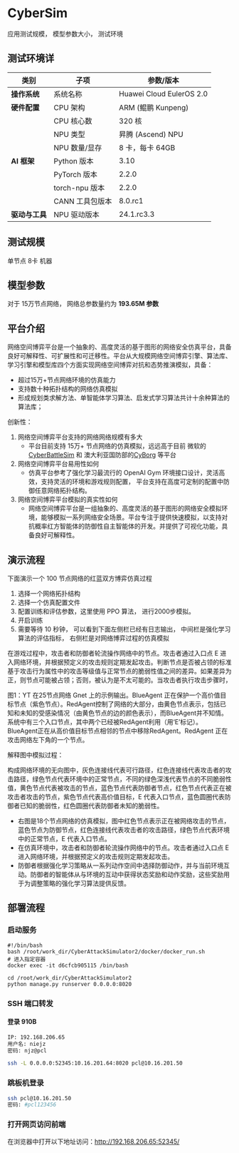 # CyberSim

应用测试规模， 模型参数大小， 测试环境

## **测试环境详**

| **类别**       | **子项**        | **参数/版本**            |
| -------------- | --------------- | ------------------------ |
| **操作系统**   | 系统名称        | Huawei Cloud EulerOS 2.0 |
| **硬件配置**   | CPU 架构        | ARM (鲲鹏 Kunpeng)       |
|                | CPU 核心数      | 320 核                   |
|                | NPU 类型        | 昇腾 (Ascend) NPU        |
|                | NPU 数量/显存   | 8 卡，每卡 64GB          |
| **AI 框架**    | Python 版本     | 3.10                     |
|                | PyTorch 版本    | 2.2.0                    |
|                | torch-npu 版本  | 2.2.0                    |
|                | CANN 工具包版本 | 8.0.rc1                  |
| **驱动与工具** | NPU 驱动版本    | 24.1.rc3.3               |

## 测试规模

单节点 8卡 机器

## 模型参数

对于 15万节点网络， 网络总参数量约为 **193.65M 参数**

## 平台介绍

网络空间博弈平台是一个抽象的、高度灵活的基于图形的网络安全仿真平台，具备良好可解释性、可扩展性和可迁移性。平台从大规模网络空间博弈引擎、算法库、学习引擎和模型库四个方面实现网络空间博弈对抗和态势推演模拟，具备：

- 超过15万+节点网络环境的仿真能力
- 支持数十种拓扑结构的网络仿真模拟
- 形成规划类求解方法、单智能体学习算法、启发式学习算法共计十余种算法的算法库；

创新性：

1. 网络空间博弈平台支持的网络网络规模有多大
   - 平台目前支持 15万+ 节点网络的仿真模拟，远远高于目前 微软的 [CyberBattleSim](https://github.com/microsoft/CyberBattleSim)  和 澳大利亚国防部的[CyBorg](https://github.com/cage-challenge/CybORG) 等平台
2. 网络空间博弈平台易用性如何
   - 仿真平台参考了强化学习最流行的 OpenAI Gym 环境接口设计，灵活高效，支持灵活的环境和游戏规则配置， 平台支持在高度可定制的配置中防御任意网络拓扑结构。
3. 网络空间博弈平台模拟的真实性如何
   - 网络空间博弈平台是一组抽象的、高度灵活的基于图形的网络安全模拟环境，能够模拟一系列网络安全场景。平台专注于提供快速模拟，以支持对抗概率红方智能体的防御性自主智能体的开发。并提供了可视化功能，具备良好可解释性。

## 演示流程

下面演示一个 100 节点网络的红蓝双方博弈仿真过程

1. 选择一个网络拓扑结构
2. 选择一个仿真配置文件
3. 配置训练和评估参数，这里使用 PPO 算法， 进行2000步模拟。
4. 开启训练
5. 需要等待 10 秒钟， 可以看到下面左侧栏已经有日志输出， 中间栏是强化学习算法的评估指标， 右侧栏是对网络博弈过程的仿真模拟

在游戏过程中，攻击者和防御者轮流操作网络中的节点。攻击者通过入口点 E  进入网络环境，并根据预定义的攻击规则定期发起攻击。判断节点是否被占领的标准基于攻击行为属性中的攻击等级值与正常节点的脆弱性值之间的差异。如果差异为正，则节点可能被占领；否则，被认为是不太可能的。当攻击者执行攻击步骤时，

图1：YT 在25节点网络 Gnet 上的示例输出。BlueAgent 正在保护一个高价值目标节点（紫色节点）。RedAgent控制了网络的大部分，由黄色节点表示，包括已知和未知的受感染情况（由黄色节点的边的颜色表示），而BlueAgent并不知情。系统中有三个入口节点，其中两个已经被RedAgent利用（用‘E’标记）。BlueAgent正在从高价值目标节点相邻的节点中移除RedAgent。RedAgent 正在攻击网络左下角的一个节点。

解释图中模拟过程：

构成网络环境的无向图中，灰色连接线代表可行路径，红色连接线代表攻击者的攻击路径，绿色节点代表环境中的正常节点，不同的绿色深浅代表节点的不同脆弱性值，黄色节点代表被攻击的节点，蓝色节点代表防御者节点，红色节点代表正在被攻击者攻击的节点，紫色节点代表高价值目标，E 代表入口节点，蓝色圆圈代表防御者已知的脆弱性，红色圆圈代表防御者未知的脆弱性。

 - 右图是18个节点网络的仿真模拟，图中红色节点表示正在被网络攻击的节点，蓝色节点为防御节点，红色连接线代表攻击者的攻击路径，绿色节点代表环境中的正常节点，E 代表入口节点。
 - 在仿真环境中，攻击者和防御者轮流操作网络中的节点。攻击者通过入口点 E  进入网络环境，并根据预定义的攻击规则定期发起攻击。
 - 防御者根据强化学习策略从一系列动作空间中选择防御动作，并与当前环境互动。防御者的智能体从与环境的互动中获得状态奖励和动作奖励，这些奖励用于为调整策略的强化学习算法提供反馈。

## 部署流程

### 启动服务

```shell
#!/bin/bash
bash /root/work_dir/CyberAttackSimulator2/docker/docker_run.sh
# 进入指定容器
docker exec -it d6cfcb905115 /bin/bash

cd /root/work_dir/CyberAttackSimulator2
python manage.py runserver 0.0.0.0:8020
```

### SSH 端口转发

#### 登录 910B

```bash
IP: 192.168.206.65
用户名: niejz
密码: njz@pcl
```

```bash
ssh -L 0.0.0.0:52345:10.16.201.64:8020 pcl@10.16.201.50
```

### 跳板机登录

```bash
ssh pcl@10.16.201.50
密码: #pcl123456
```

### 打开网页访问前端

在浏览器中打开以下地址访问：http://192.168.206.65:52345/

